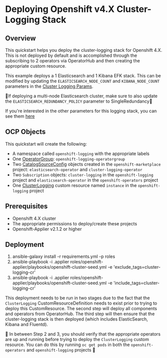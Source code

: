 # Deploying Openshift v4.X Cluster-Logging Stack

## Overview

This quickstart helps you deploy the cluster-logging stack for Openshift 4.X. This is not deployed by default and is accomplished through the subscribing to 2 operators via OperatorHub and then creating the appropriate custom resource.

This example deploys a 1 Elasticsearch and 1 Kibana EFK stack. This can be modified by updating the `ELASTICSEARCH_NODE_COUNT` and `KIBANA_NODE_COUNT` parameters in the [Cluster Logging Params](.openshift/params/cluster-logging.params).

🚨If deploying a multi-node Elasticsearch cluster, make sure to also update the `ELASTICSEARCH_REDUNDANCY_POLICY` parameter to SingleRedundancy🚨

If you're interested in the other parameters for this logging stack, you can see them [here](.openshift/templates/README.md)

## OCP Objects

This quickstart will create the following:

- A namespace called `openshift-logging` with the appropriate labels
- One [OperatorGroup](https://docs.openshift.com/container-platform/4.1/applications/operators/olm-understanding-olm.html#olm-operatorgroups_olm-understanding-olm): `openshift-logging-operatorgroup`
- Two [CatalogSourceConfig](https://docs.openshift.com/container-platform/4.1/applications/operators/olm-understanding-operatorhub.html#olm-operatorhub-arch-catalogsourceconfig_olm-understanding-operatorhub) objects created in the `openshift-marketplace` project: `elasticsearch-operator` and `cluster-logging-operator`
- Two `Subscription` objects: `cluster-logging` in the `openshift-logging` project and `elasticsearch-operator` in the `openshift-operators` project
- One [ClusterLogging](https://docs.openshift.com/container-platform/4.1/logging/efk-logging-deploying.html#additional-resources) custom resource named `instance` in the `openshift-logging` project

## Prerequisites

- Openshift 4.X cluster
- The appropriate permissions to deploy/create these projects
- Openshift-Applier v2.1.2 or higher

## Deployment

1. ansible-galaxy install -r requirements.yml -p roles
1. ansible-playbook -i .applier roles/openshift-applier/playbooks/openshift-cluster-seed.yml -e 'exclude_tags=cluster-logging-cr'
1. ansible-playbook -i .applier roles/openshift-applier/playbooks/openshift-cluster-seed.yml -e 'include_tags=cluster-logging-cr'

This deployment needs to be run in two stages due to the fact that the `ClusterLogging` CustomResourceDefinition needs to exist prior to trying to deploy this CustomResource. The second step will deploy all components and operators from OperatorHub. The third step will then ensure that the cluster-logging stack is then deployed (which includes ElasticSearch, Kibana and Fluentd).

🚨 In between Step 2 and 3, you should verify that the appropriate operators are up and running before trying to deploy the `ClusterLogging` custom resource. You can do this by running `oc get pods` in both the `openshift-operators` and `openshift-logging` projects 🚨

